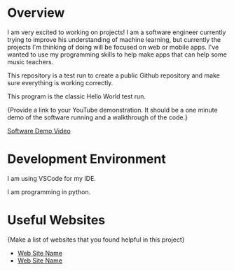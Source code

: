 # Overview

I am very excited to working on projects! I am a software engineer currently trying to improve his understanding of machine learning, but currently the projects I'm thinking of doing will be focused on web or mobile apps. I've wanted to use my programming skills to help make apps that can help some music teachers.

This repository is a test run to create a public Github repository and make sure everything is working correctly.

This program is the classic Hello World test run.

{Provide a link to your YouTube demonstration.  It should be a one minute demo of the software running and a walkthrough of the code.}

[Software Demo Video](https://youtu.be/_Ax-rUJuFIg)

# Development Environment

I am using VSCode for my IDE.

I am programming in python.

# Useful Websites

{Make a list of websites that you found helpful in this project}
* [Web Site Name](https://video.byui.edu/media/t/1_zyyx43ke)
* [Web Site Name](https://github.com/)